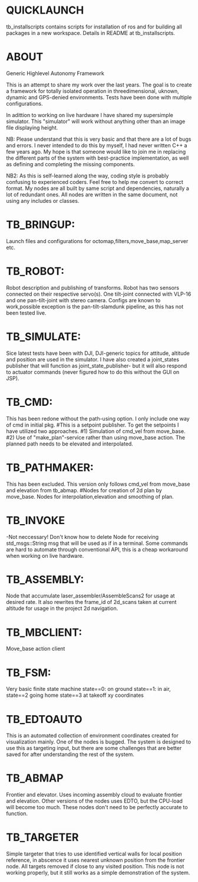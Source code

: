 # QUICKLAUNCH
tb_installscripts contains scripts for installation of ros and for building all packages in a new workspace. Details in README at tb_installscripts. 
 
# ABOUT
Generic Highlevel Autonomy Framework 

This is an attempt to share my work over the last years. The goal is to create a framework for totally isolated operation in threedimensional, uknown, dynamic and 
GPS-denied environments. Tests have been done with multiple configurations.

In adittion to working on live hardware I have shared my supersimple simulator. This "simulator" will work without anything other than an image file displaying height. 

NB: Please understand that this is very basic and that there are a lot of bugs and errors. I never intended to do this by myself, I had never written C++ a few years ago. My hope is that someone would like to join me in replacing the different parts of the system with best-practice implementation, as well as defining and completing the missing components. 

NB2: As this is self-learned along the way, coding style is probably confusing to experienced coders. Feel free to help me convert to correct format. My nodes are all built by same script and dependencies, naturally a lot of redundant ones. All nodes are written in the same document, not using any includes or classes. 

# TB_BRINGUP:
Launch files and configurations for octomap,filters,move_base,map_server etc. 

# TB_ROBOT: 
Robot description and publishing of transforms. 
Robot has two sensors connected on their respective servo(s). One tilt-joint connected with VLP-16 and one pan-tilt-joint with stereo camera. Configs are known to work,possible exception is the pan-tilt-slamdunk pipeline, as this has not been tested live. 

# TB_SIMULATE: 
Sice latest tests have been with DJI, DJI-generic topics for attitude, altitude and position are used in the simulator. I have also created a joint_states publisher 
that will function as joint_state_publisher- but it will also respond to actuator commands (never figured how to do this without the GUI on JSP). 

# TB_CMD: 
This has been redone without the path-using option. I only include one way of cmd in initial pkg. 
#This is a setpoint publisher. To get the setpoints I have utilized two approaches. 
#1) Simulation of cmd_vel from move_base. 
#2) Use of "make_plan"-service rather than using move_base action. The planned path needs to be elevated and interpolated. 

# TB_PATHMAKER: 
This has been excluded. This version only follows cmd_vel from move_base and elevation from tb_abmap. 
#Nodes for creation of 2d plan by move_base. Nodes for interpolation,elevation and smoothing of plan.  

# TB_INVOKE
-Not neccessary! Don't know how to delete
Node for receiving std_msgs::String msg that will be used as if in a terminal. Some commands are hard to automate through conventional API, this is a cheap workaround when working on live hardware. 

# TB_ASSEMBLY:
Node that accumulate laser_assembler/AssembleScans2 for usage at desired rate. It also rewrites the frame_id of 2d_scans taken at current altitude for usage in the project 2d navigation. 

# TB_MBCLIENT: 
Move_base action client

# TB_FSM: 
Very basic finite state machine 
state==0: on ground 
state==1: in air, 
state==2 going home 
state==3 at takeoff xy coordinates

# TB_EDTOAUTO
This is an automated collection of environment coordinates created for visualization mainly. One of the nodes is bugged. 
The system is designed to use this as targeting input, but there are some challenges that are better saved for after understanding the rest of the system.

# TB_ABMAP
Frontier and elevator. Uses incoming assembly cloud to evaluate frontier and elevation. Other versions of the nodes uses EDTO, but the CPU-load will become too much. These nodes don't need to be perfectly accurate to function. 

# TB_TARGETER
Simple targeter that tries to use identified vertical walls for local position reference, in abscence it uses nearest unknown position from the frontier node. All targets removed if close to any visited position. This node is not working properly, but it still works as a simple demonstration of the system.



